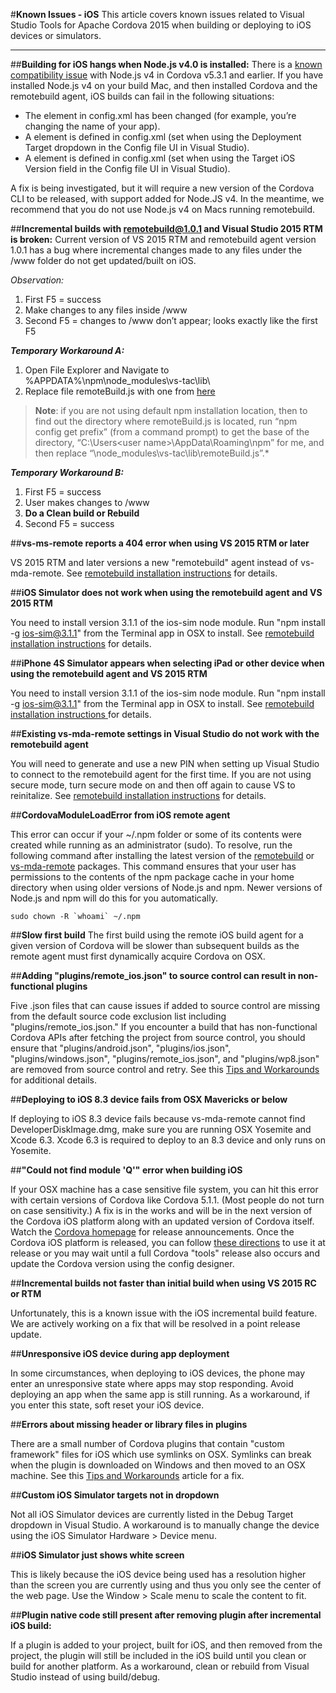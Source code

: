<properties pageTitle="Known Issues - iOS"
  description="This is an article on bower tutorial"
  services=""
  documentationCenter=""
  authors="kirupa" />
  <tags
     ms.service="na"
     ms.devlang="javascript"
     ms.topic="article"
     ms.tgt_pltfrm="mobile-multiple"
     ms.workload="na"
     ms.date="09/10/2015"
     ms.author="kirupac"/>

#**Known Issues - iOS**
This article covers known issues related to Visual Studio Tools for Apache Cordova 2015 when building or deploying to iOS devices or simulators.

----------
##**Building for iOS hangs when Node.js v4.0 is installed:**
There is a [known compatibility issue](https://issues.apache.org/jira/browse/CB-9297) with Node.js v4 in Cordova v5.3.1 and earlier. If you have installed Node.js v4 on your build Mac, and then installed Cordova and the remotebuild agent, iOS builds can fail in the following situations:
* The <name> element in config.xml has been changed (for example, you’re changing the name of your app).
* A <deployment-target> element is defined in config.xml (set when using the Deployment Target dropdown in the Config file UI in Visual Studio).
* A <target-device> element is defined in config.xml (set when using the Target iOS Version field in the Config file UI in Visual Studio).

A fix is being investigated, but it will require a new version of the Cordova CLI to be released, with support added for Node.JS v4. In the meantime, we recommend that you do not use Node.js v4 on Macs running remotebuild.

##**Incremental builds with remotebuild@1.0.1 and Visual Studio 2015 RTM is broken:**
Current version of VS 2015 RTM and remotebuild agent version 1.0.1 has a bug where incremental changes made to any files under the /www folder do not get updated/built on iOS.

*Observation:*

1.	First F5 = success
2.	Make changes to any files inside /www
3.	Second F5 = changes to /www don’t appear; looks exactly like the first F5


***Temporary Workaround A:***

1. Open File Explorer and Navigate to %APPDATA%\npm\node_modules\vs-tac\lib\
2. Replace file remoteBuild.js with one from [here](https://raw.githubusercontent.com/Microsoft/cordova-docs/master/known-issues/ios-remote-incremental-build-fix/remoteBuild.js)

> **Note**: if you are not using default npm installation location, then to find out the directory where remoteBuild.js is located, run “npm config get prefix” (from a command prompt) to get the base of the directory, “C:\Users\<user name>\AppData\Roaming\npm” for me, and then replace “\node_modules\vs-tac\lib\remoteBuild.js”.*

***Temporary Workaround B:***

1. First F5 = success
2. User makes changes to /www
3. **Do a Clean build or Rebuild**
4. Second F5 = success

##**vs-ms-remote reports a 404 error when using VS 2015 RTM or later**

VS 2015 RTM and later versions a new "remotebuild" agent instead of vs-mda-remote. See [remotebuild installation instructions](http://go.microsoft.com/fwlink/?LinkID=533745) for details.

##**iOS Simulator does not work when using the remotebuild agent and VS 2015 RTM**

You need to install version 3.1.1 of the ios-sim node module. Run "npm install -g ios-sim@3.1.1" from the Terminal app in OSX to install. See [remotebuild installation instructions](http://go.microsoft.com/fwlink/?LinkID=533745) for details.

##**iPhone 4S Simulator appears when selecting iPad or other device when using the remotebuild agent and VS 2015 RTM**

You need to install version 3.1.1 of the ios-sim node module. Run "npm install -g ios-sim@3.1.1" from the Terminal app in OSX to install. See [remotebuild installation instructions ](http://go.microsoft.com/fwlink/?LinkID=533745) for details.

##**Existing vs-mda-remote settings in Visual Studio do not work with the remotebuild agent**

You will need to generate and use a new PIN when setting up Visual Studio to connect to the remotebuild agent for the first time. If you are not using secure mode, turn secure mode on and then off again to cause VS to reinitalize. See [remotebuild installation instructions](http://go.microsoft.com/fwlink/?LinkID=533745) for details.

##**CordovaModuleLoadError from iOS remote agent**

This error can occur if your ~/.npm folder or some of its contents were created while running as an administrator (sudo). To resolve, run the following command after installing the latest version of the [remotebuild](https://www.npmjs.com/package/remotebuild) or [vs-mda-remote](https://www.npmjs.com/package/vs-mda-remote) packages. This command ensures that your user has permissions to the contents of the npm package cache in your home directory when using older versions of Node.js and npm. Newer versions of Node.js and npm will do this for you automatically.

    sudo chown -R `whoami` ~/.npm

##**Slow first build**
The first build using the remote iOS build agent for a given version of Cordova will be slower than subsequent builds as the remote agent must first dynamically acquire Cordova on OSX.

##**Adding "plugins/remote_ios.json" to source control can result in non-functional plugins**

Five .json files that can cause issues if added to source control are missing from the default source code exclusion list including "plugins/remote_ios.json." If you encounter a build that has non-functional Cordova APIs after fetching the project from source control, you should ensure that "plugins/android.json", "plugins/ios.json", "plugins/windows.json", "plugins/remote_ios.json", and "plugins/wp8.json" are removed from source control and retry. See this [Tips and Workarounds](../tips-and-workarounds/general/tips-and-workarounds-general-readme.md#missingexclude) for additional details.

##**Deploying to iOS 8.3 device fails from OSX Mavericks or below**

If deploying to iOS 8.3 device fails because vs-mda-remote cannot find DeveloperDiskImage.dmg, make sure you are running OSX Yosemite and Xcode 6.3. Xcode 6.3 is required to deploy to an 8.3 device and only runs on Yosemite.

##**"Could not find module 'Q'" error when building iOS**

If your OSX machine has a case sensitive file system, you can hit this error with certain versions of Cordova like Cordova 5.1.1. (Most people do not turn on case sensitivity.) A fix is in the works and will be in the next version of the Cordova iOS platform along with an updated version of Cordova itself. Watch the [Cordova homepage](http://cordova.apache.org) for release announcements. Once the Cordova iOS platform is released, you can follow [these directions](../tips-and-workarounds/general/tips-and-workarounds-general-readme.md#cordova-platform-ver) to use it at release or you may wait until a full Cordova "tools" release also occurs and update the Cordova version using the config designer.

##**Incremental builds not faster than initial build when using VS 2015 RC or RTM**

Unfortunately, this is a known issue with the iOS incremental build feature. We are actively working on a fix that will be resolved in a point release update.

##**Unresponsive iOS device during app deployment**

In some circumstances, when deploying to iOS devices, the phone may enter an unresponsive state where apps may stop responding. Avoid deploying an app when the same app is still running.
As a workaround, if you enter this state, soft reset your iOS device.

##**Errors about missing header or library files in plugins**

There are a small number of Cordova plugins that contain "custom framework" files for iOS which use symlinks on OSX. Symlinks can break when the plugin is downloaded on Windows and then moved to an OSX machine. See this [Tips and Workarounds](../tips-and-workarounds/ios/tips-and-workarounds-ios-readme.md#symlink) article for a fix.

##**Custom iOS Simulator targets not in dropdown**

Not all iOS Simulator devices are currently listed in the Debug Target dropdown in Visual Studio. A workaround is to manually change the device using the iOS Simulator Hardware > Device menu.

##**iOS Simulator just shows white screen**

This is likely because the iOS device being used has a resolution higher than the screen you are currently using and thus you only see the center of the web page. Use the Window > Scale menu to scale the content to fit.

##**Plugin native code still present after removing plugin after incremental iOS build:**

If a plugin is added to your project, built for iOS, and then removed from the project, the plugin will still be included in the iOS build until you clean or build for another platform. As a workaround, clean or rebuild from Visual Studio instead of using build/debug.
